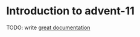 # Introduction to advent-11

TODO: write [great documentation](http://jacobian.org/writing/what-to-write/)
